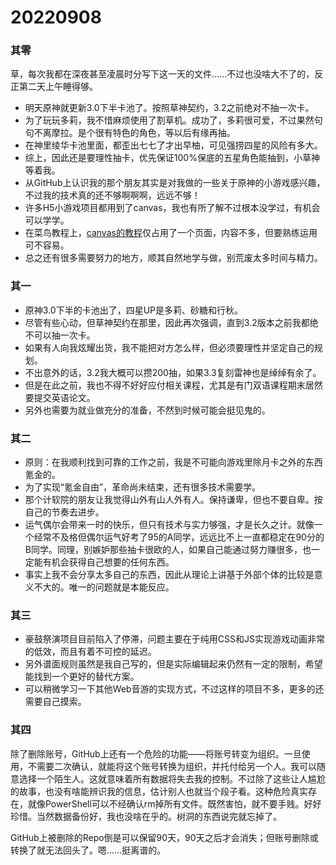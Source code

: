 # 20220908

### 其零

草，每次我都在深夜甚至凌晨时分写下这一天的文件……不过也没啥大不了的，反正第二天上午睡得够。

- 明天原神就更新3.0下半卡池了。按照草神契约，3.2之前绝对不抽一次卡。
- 为了玩玩多莉，我不惜麻烦使用了割草机。成功了，多莉很可爱，不过果然句句不离摩拉。是个很有特色的角色，等以后有缘再抽。
- 在神里绫华卡池里面，都歪出七七了才出早柚，可见强捞四星的风险有多大。
- 综上，因此还是要理性抽卡，优先保证100%保底的五星角色能抽到，小草神等着我。
- 从GitHub上认识我的那个朋友其实是对我做的一些关于原神的小游戏感兴趣，不过我的技术真的还不够啊啊啊，远远不够！
- 许多H5小游戏项目都用到了canvas，我也有所了解不过根本没学过，有机会可以学学。
- 在菜鸟教程上，[canvas的教程](https://www.runoob.com/html/html5-canvas.html)仅占用了一个页面，内容不多，但要熟练运用可不容易。
- 总之还有很多需要努力的地方，顺其自然地学与做，别荒废太多时间与精力。

### 其一

- 原神3.0下半的卡池出了，四星UP是多莉、砂糖和行秋。
- 尽管有些心动，但草神契约在那里，因此再次强调，直到3.2版本之前我都绝不可以抽一次卡。
- 如果有人向我炫耀出货，我不能把对方怎么样，但必须要理性并坚定自己的规划。
- 不出意外的话，3.2我大概可以攒200抽，如果3.3复刻雷神也是绰绰有余了。
- 但是在此之前，我也不得不好好应付相关课程，尤其是有门双语课程期末居然要提交英语论文。
- 另外也需要为就业做充分的准备，不然到时候可能会挺见鬼的。

### 其二

- 原则：在我顺利找到可靠的工作之前，我是不可能向游戏里除月卡之外的东西氪金的。
- 为了实现“氪金自由”，革命尚未结束，还有很多技术需要学。
- 那个计软院的朋友让我觉得山外有山人外有人。保持谦卑，但也不要自卑。按自己的节奏去进步。
- 运气偶尔会带来一时的快乐，但只有技术与实力够强，才是长久之计。就像一个经常不及格但偶尔运气好考了95的A同学，远远比不上一直都稳定在90分的B同学。同理，别嫉妒那些抽卡很欧的人，如果自己能通过努力赚很多，也一定能有机会获得自己想要的任何东西。
- 事实上我不会分享太多自己的东西，因此从理论上讲基于外部个体的比较是意义不大的。唯一的问题就是本能反应。

### 其三

- 豪鼓祭演项目目前陷入了停滞，问题主要在于纯用CSS和JS实现游戏动画非常的低效，而且有着不可控的延迟。
- 另外谱面规则虽然是我自己写的，但是实际编辑起来仍然有一定的限制，希望能找到一个更好的替代方案。
- 可以稍微学习一下其他Web音游的实现方式，不过这样的项目不多，更多的还需要自己摸索。

### 其四

除了删除账号，GitHub上还有一个危险的功能——将账号转变为组织。一旦使用，不需要二次确认，就能将这个账号转换为组织，并托付给另一个人。我可以随意选择一个陌生人。这就意味着所有数据将失去我的控制。不过除了这些让人尴尬的故事，也没有啥能辨识我的信息，估计别人也就当个段子看。这种危险真实存在，就像PowerShell可以不经确认rm掉所有文件。既然害怕，就不要手贱。好好珍惜。当然数据备份好，我也没啥在乎的。树洞的东西说完就忘掉了。

GitHub上被删除的Repo倒是可以保留90天，90天之后才会消失；但账号删除或转换了就无法回头了。嗯……挺离谱的。
